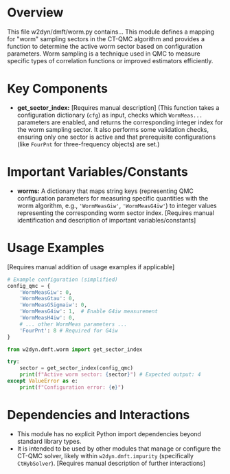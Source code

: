 # Overview

This file w2dyn/dmft/worm.py contains...
This module defines a mapping for "worm" sampling sectors in the CT-QMC algorithm and provides a function to determine the active worm sector based on configuration parameters. Worm sampling is a technique used in QMC to measure specific types of correlation functions or improved estimators efficiently.

# Key Components

- **get_sector_index:** [Requires manual description] (This function takes a configuration dictionary (`cfg`) as input, checks which `WormMeas...` parameters are enabled, and returns the corresponding integer index for the worm sampling sector. It also performs some validation checks, ensuring only one sector is active and that prerequisite configurations (like `FourPnt` for three-frequency objects) are set.)

# Important Variables/Constants

- **worms:** A dictionary that maps string keys (representing QMC configuration parameters for measuring specific quantities with the worm algorithm, e.g., `'WormMeasGiw'`, `'WormMeasG4iw'`) to integer values representing the corresponding worm sector index.
[Requires manual identification and description of important variables/constants]

# Usage Examples

[Requires manual addition of usage examples if applicable]
```python
# Example configuration (simplified)
config_qmc = {
    'WormMeasGiw': 0,
    'WormMeasGtau': 0,
    'WormMeasGSigmaiw': 0,
    'WormMeasG4iw': 1,  # Enable G4iw measurement
    'WormMeasH4iw': 0,
    # ... other WormMeas parameters ...
    'FourPnt': 8 # Required for G4iw
}

from w2dyn.dmft.worm import get_sector_index

try:
    sector = get_sector_index(config_qmc)
    print(f"Active worm sector: {sector}") # Expected output: 4
except ValueError as e:
    print(f"Configuration error: {e}")

```

# Dependencies and Interactions

- This module has no explicit Python import dependencies beyond standard library types.
- It is intended to be used by other modules that manage or configure the CT-QMC solver, likely within `w2dyn.dmft.impurity` (specifically `CtHybSolver`).
[Requires manual description of further interactions]
